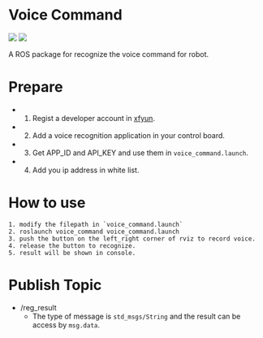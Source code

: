 # Voice Command
![](https://img.shields.io/badge/ROS-Kinetic-brightgreen.svg) ![](https://img.shields.io/badge/Qt-5.5.1-orange.svg)   

A ROS package for recognize the voice command for robot.

# Prepare

- 1. Regist a developer account in [xfyun](https://www.xfyun.cn/).
- 2. Add a voice recognition application in your control board.
- 3. Get APP_ID and API_KEY and use them in `voice_command.launch`.
- 4. Add you ip address in white list.

# How to use

```
1. modify the filepath in `voice_command.launch`
2. roslaunch voice_command voice_command.launch
3. push the button on the left_right corner of rviz to record voice.
4. release the button to recognize.
5. result will be shown in console.
```

# Publish Topic

- /reg_result  
  - The type of message is `std_msgs/String` and the result can be access by `msg.data`.

